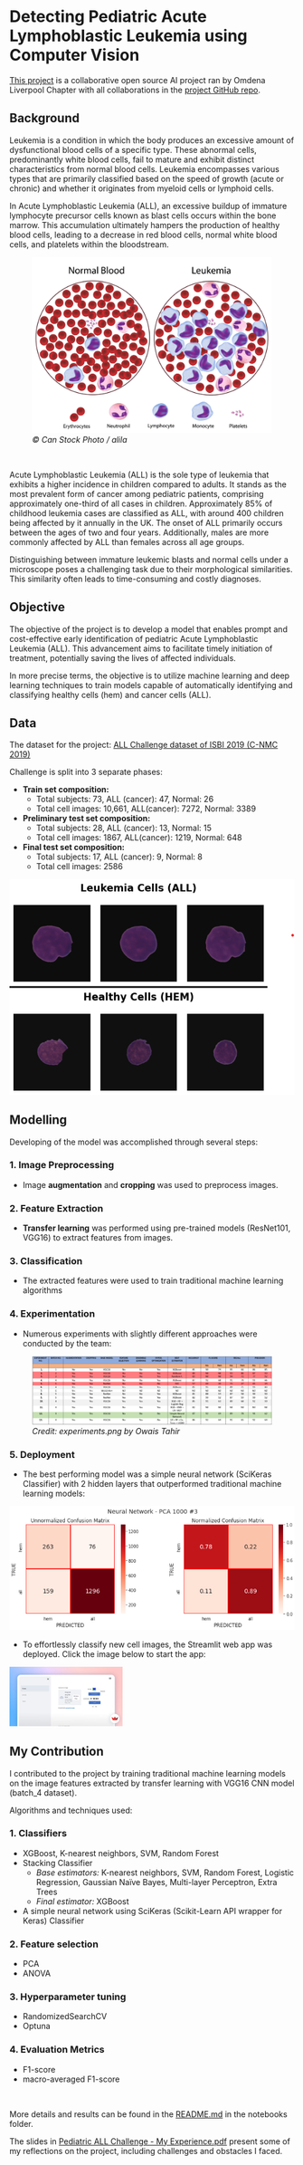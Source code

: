 # Detecting Pediatric Acute Lymphoblastic Leukemia using Computer Vision

[This project](https://omdena.com/chapter-challenges/detecting-pediatric-acute-lymphoblastic-leukemia-using-computer-vision/) is a collaborative open source AI project ran by Omdena Liverpool Chapter with all collaborations in the [project GitHub repo](https://github.com/OmdenaAI/liverpool-chapter-detecting-pediatric-acute).



## Background

Leukemia is a condition in which the body produces an excessive amount of dysfunctional blood cells of a specific type. These abnormal cells, predominantly white blood cells, fail to mature and exhibit distinct characteristics from normal blood cells. Leukemia encompasses various types that are primarily classified based on the speed of growth (acute or chronic) and whether it originates from myeloid cells or lymphoid cells.

In Acute Lymphoblastic Leukemia (ALL), an excessive buildup of immature lymphocyte precursor cells known as blast cells occurs within the bone marrow. This accumulation ultimately hampers the production of healthy blood cells, leading to a decrease in red blood cells, normal white blood cells, and platelets within the bloodstream.

<figure>
<img src="images/canstockphoto6235087.jpg" width="550" /> 
<figcaption><i>© Can Stock Photo / alila</i></figcaption>
</figure>   

&nbsp;  

Acute Lymphoblastic Leukemia (ALL) is the sole type of leukemia that exhibits a higher incidence in children compared to adults. It stands as the most prevalent form of cancer among pediatric patients, comprising approximately one-third of all cases in children. Approximately 85% of childhood leukemia cases are classified as ALL, with around 400 children being affected by it annually in the UK. The onset of ALL primarily occurs between the ages of two and four years. Additionally, males are more commonly affected by ALL than females across all age groups.

Distinguishing between immature leukemic blasts and normal cells under a microscope poses a challenging task due to their morphological similarities. This similarity often leads to time-consuming and costly diagnoses.



## Objective

The objective of the project is to develop a model that enables prompt and cost-effective early identification of pediatric Acute Lymphoblastic Leukemia (ALL). This advancement aims to facilitate timely initiation of treatment, potentially saving the lives of affected individuals.

In more precise terms, the objective is to utilize machine learning and deep learning techniques to train models capable of automatically identifying and classifying healthy cells (hem) and cancer cells (ALL).

## Data

The dataset for the project: [ALL Challenge dataset of ISBI 2019 (C-NMC 2019)](https://wiki.cancerimagingarchive.net/pages/viewpage.action?pageId=52758223)

Challenge is split into 3 separate phases:

- **Train set composition:**
  - Total subjects: 73, ALL (cancer): 47, Normal: 26
  - Total cell images: 10,661, ALL(cancer): 7272, Normal: 3389
- **Preliminary test set composition:**
  - Total subjects: 28, ALL (cancer): 13, Normal: 15
  - Total cell images: 1867, ALL(cancer): 1219, Normal: 648
- **Final test set composition:**
  - Total subjects: 17, ALL (cancer): 9, Normal: 8
  - Total cell images: 2586

 ![](images/cell_images.png)

## Modelling

Developing of the model was accomplished through several steps:

### 1. Image Preprocessing

- Image **augmentation** and **cropping** was used to preprocess images.

### 2. Feature Extraction

- **Transfer learning** was performed using pre-trained models (ResNet101, VGG16) to extract features from images.

### 3. Classification

- The extracted features were used to train traditional machine learning algorithms

### 4. Experimentation

- Numerous experiments with slightly different approaches were conducted by the team:

<figure>
<img src="images/experimentations.png" />
<figcaption><i>Credit: experiments.png by Owais Tahir</i></figcaption>
</figure>

### 5. Deployment

- The best performing model was a simple neural network (SciKeras Classifier) with 2 hidden layers that outperformed traditional machine learning models:

![](images/batch4_nn_PCA_1000_3_cm.png)  


-  To effortlessly classify new cell images, the Streamlit web app was deployed. Click the image below to start the app:

<a href="https://bit.ly/Predicting-Pediatric-ALL"><img src="images/web_app_dashboard.jpg" width="200"  ></a>  



## My Contribution

I contributed to the project by training traditional machine learning models on the image features extracted by transfer learning with VGG16 CNN model (batch_4 dataset).

Algorithms and techniques used:

### 1. Classifiers

   - XGBoost, K-nearest neighbors, SVM, Random Forest
   - Stacking  Classifier
     - *Base estimators:* K-nearest neighbors, SVM, Random Forest, Logistic Regression, Gaussian Naïve Bayes, Multi-layer Perceptron, Extra Trees
     - *Final estimator:* XGBoost
   - A simple neural network using SciKeras (Scikit-Learn API wrapper for Keras) Classifier

### 2. Feature selection

   - PCA
   - ANOVA

### 3. Hyperparameter  tuning

   - RandomizedSearchCV 
   - Optuna

### 4. Evaluation Metrics

   - F1-score
   - macro-averaged F1-score

&nbsp;  


More details and results can be found in the [README.md](notebooks/README.md) in the notebooks folder. 

The slides in [Pediatric ALL Challenge - My Experience.pdf](docs/Pediatric%20ALL%20Challenge%20-%20My%20Experience.pdf) present some of my reflections on the project, including challenges and obstacles I faced.

























